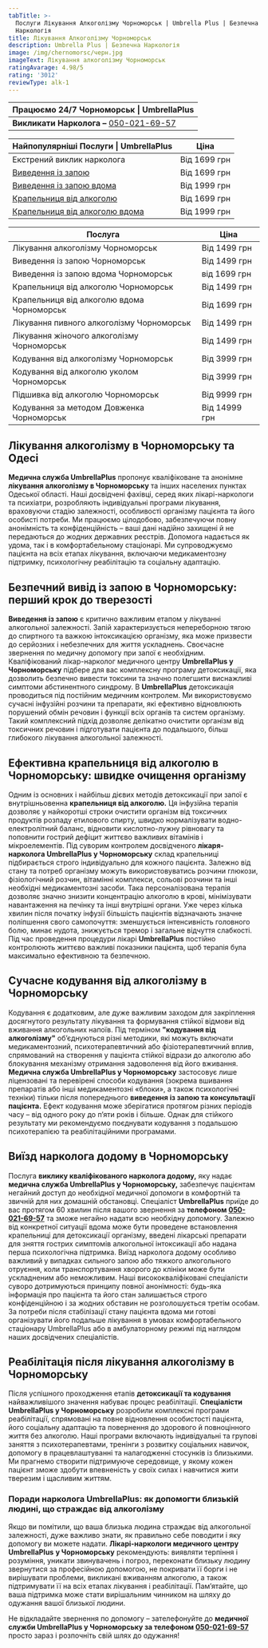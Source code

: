 ```yaml
---
tabTitle: >-
  Послуги Лікування Алкоголізму Чорноморськ | Umbrella Plus | Безпечна
  Наркологія
title: Лікування Алкоголізму Чорноморськ
description: Umbrella Plus | Безпечна Наркологія
image: /img/chernomorsc/черн.jpg
imageText: Лікування алкоголізму Чорноморськ
ratingAvarage: 4.98/5
rating: '3012'
reviewType: alk-1
---
```


| Працюємо 24/7 Чорноморськ \| UmbrellaPlus                 |
| --------------------------------------------------------- |
| **Викликати Нарколога –** [050-021-69-57](tel:0500216957) |

| Найпопулярніші Послуги \| UmbrellaPlus                                         | Ціна         |
| ------------------------------------------------------------------------------ | ------------ |
| Екстрений виклик нарколога                                                     | Від 1699 грн |
| [Виведення із запою](vivod-iz-zapoia-chernomorsk-ua)                           | Від 1699 грн |
| [Виведення із запою вдома](Vivod-iz-zapoia-na-domy-chernomorsk-ua)             | Від 1999 грн |
| [Крапельниця від алкоголю](Kapelnica_ot_alkogola_chernomorsk-ua)               | Від 1699 грн |
| [Крапельниця від алкоголю вдома](Kapelnica_ot_alkogola_na_domy_chernomorsk_ua) | Від 1999 грн |

| Послуга                                    | Ціна          |
| ------------------------------------------ | ------------- |
| Лікування алкоголізму Чорноморськ          | Від 1499 грн  |
| Виведення із запою Чорноморськ             | Від 1499 грн  |
| Виведення із запою вдома Чорноморськ       | від 1699 грн  |
| Крапельниця від алкоголю Чорноморськ       | Від 1499 грн  |
| Крапельниця від алкоголю вдома Чорноморськ | Від 1699 грн  |
| Лікування пивного алкоголізму Чорноморськ  | Від 1499 грн  |
| Лікування жіночого алкоголізму Чорноморськ | Від 1499 грн  |
| Кодування від алкоголізму Чорноморськ      | Від 3999 грн  |
| Кодування від алкоголю уколом Чорноморськ  | Від 3999 грн  |
| Підшивка від алкоголю Чорноморськ          | Від 9999 грн  |
| Кодування за методом Довженка Чорноморськ  | Від 14999 грн |

## Лікування алкоголізму в Чорноморську та Одесі

**Медична служба UmbrellaPlus** пропонує кваліфіковане та анонімне **лікування алкоголізму в Чорноморську** та інших населених пунктах Одеської області. Наші досвідчені фахівці, серед яких лікарі-наркологи та психіатри, розробляють індивідуальні програми лікування, враховуючи стадію залежності, особливості організму пацієнта та його особисті потреби. Ми працюємо цілодобово, забезпечуючи повну анонімність та конфіденційність – ваші дані надійно захищені й не передаються до жодних державних реєстрів. Допомога надається як удома, так і в комфортабельному стаціонарі. Ми супроводжуємо пацієнта на всіх етапах лікування, включаючи медикаментозну підтримку, психологічну реабілітацію та соціальну адаптацію.

## Безпечний вивід із запою в Чорноморську: перший крок до тверезості

**Виведення із запою** є критично важливим етапом у лікуванні алкогольної залежності. Запій характеризується непереборною тягою до спиртного та важкою інтоксикацією організму, яка може призвести до серйозних і небезпечних для життя ускладнень. Своєчасне звернення по медичну допомогу при запої є необхідним. Кваліфікований лікар-нарколог медичного центру **UmbrellaPlus у Чорноморську** підбере для вас комплексну програму детоксикації, яка дозволить безпечно вивести токсини та значно полегшити виснажливі симптоми абстинентного синдрому. В **UmbrellaPlus** детоксикація проводиться під постійним медичним контролем. Ми використовуємо сучасні інфузійні розчини та препарати, які ефективно відновлюють порушений обмін речовин і функції всіх органів та систем організму. Такий комплексний підхід дозволяє делікатно очистити організм від токсичних речовин і підготувати пацієнта до подальшого, більш глибокого лікування алкогольної залежності.

## Ефективна крапельниця від алкоголю в Чорноморську: швидке очищення організму

Одним із основних і найбільш дієвих методів детоксикації при запої є внутрішньовенна **крапельниця від алкоголю.** Ця інфузійна терапія дозволяє у найкоротші строки очистити організм від токсичних продуктів розпаду етилового спирту, швидко нормалізувати водно-електролітний баланс, відновити кислотно-лужну рівновагу та поповнити гострий дефіцит життєво важливих вітамінів і мікроелементів. Під суворим контролем досвідченого **лікаря-нарколога UmbrellaPlus у Чорноморську** склад крапельниці підбирається строго індивідуально для кожного пацієнта. Залежно від стану та потреб організму можуть використовуватись розчини глюкози, фізіологічний розчин, вітамінні комплекси, сольові розчини та інші необхідні медикаментозні засоби. Така персоналізована терапія дозволяє значно знизити концентрацію алкоголю в крові, мінімізувати навантаження на печінку та інші внутрішні органи. Уже через кілька хвилин після початку інфузії більшість пацієнтів відзначають значне поліпшення свого самопочуття: зменшується інтенсивність головного болю, минає нудота, знижується тремор і загальне відчуття слабкості. Під час проведення процедури лікарі **UmbrellaPlus** постійно контролюють життєво важливі показники пацієнта, щоб терапія була максимально ефективною та безпечною.

## Сучасне кодування від алкоголізму в Чорноморську

Кодування є додатковим, але дуже важливим заходом для закріплення досягнутого результату лікування та формування стійкої відмови від вживання алкогольних напоїв. Під терміном **"кодування від алкоголізму"** об’єднуються різні методики, які можуть включати медикаментозний, психотерапевтичний або фізіотерапевтичний вплив, спрямований на створення у пацієнта стійкої відрази до алкоголю або блокування механізму отримання задоволення від його вживання. **Медична служба UmbrellaPlus у Чорноморську** застосовує лише ліцензовані та перевірені способи кодування (зокрема вшивання препаратів або інші медикаментозні «блоки», а також психологічні техніки) тільки після попереднього **виведення із запою та консультації пацієнта.** Ефект кодування може зберігатися протягом різних періодів часу – від одного року до п’яти років і більше. Однак для стійкого результату ми рекомендуємо поєднувати кодування з подальшою психотерапією та реабілітаційними програмами.

## Виїзд нарколога додому в Чорноморську

Послуга **виклику кваліфікованого нарколога додому,** яку надає **медична служба UmbrellaPlus у Чорноморську,** забезпечує пацієнтам негайний доступ до необхідної медичної допомоги в комфортній та звичній для них домашній обстановці. Спеціаліст **UmbrellaPlus** приїде до вас протягом 60 хвилин після вашого звернення за **телефоном [050-021-69-57](tel:0500216957)** та зможе негайно надати всю необхідну допомогу. Залежно від конкретної ситуації вдома може бути проведене встановлення крапельниці для детоксикації організму, введені лікарські препарати для зняття гострих симптомів алкогольної інтоксикації або надана перша психологічна підтримка. Виїзд нарколога додому особливо важливий у випадках сильного запою або тяжкого алкогольного отруєння, коли транспортування хворого до клініки може бути ускладненим або неможливим. Наші висококваліфіковані спеціалісти суворо дотримуються принципу повної анонімності: будь-яка інформація про пацієнта та його стан залишається строго конфіденційною і за жодних обставин не розголошується третім особам. За потреби після стабілізації стану пацієнта вдома ми готові організувати його подальше лікування в умовах комфортабельного стаціонару UmbrellaPlus або в амбулаторному режимі під наглядом наших досвідчених спеціалістів.

## Реабілітація після лікування алкоголізму в Чорноморську

Після успішного проходження етапів **детоксикації та кодування** найважливішого значення набуває процес реабілітації. **Спеціалісти UmbrellaPlus у Чорноморську** розробили комплексні програми реабілітації, спрямовані на повне відновлення особистості пацієнта, його соціальну адаптацію та повернення до здорового й повноцінного життя без алкоголю. Наші програми включають індивідуальні та групові заняття з психотерапевтами, тренінги з розвитку соціальних навичок, допомогу в працевлаштуванні та налагодженні стосунків із близькими. Ми прагнемо створити підтримуюче середовище, у якому кожен пацієнт зможе здобути впевненість у своїх силах і навчитися жити тверезим і щасливим життям.

### Поради нарколога UmbrellaPlus: як допомогти близькій людині, що страждає від алкоголізму

Якщо ви помітили, що ваша близька людина страждає від алкогольної залежності, дуже важливо знати, як правильно себе поводити і яку допомогу ви можете надати. **Лікарі-наркологи медичного центру UmbrellaPlus** **у Чорноморську** рекомендують: виявляти терпіння і розуміння, уникати звинувачень і погроз, переконати близьку людину звернутися за професійною допомогою, не покривати її борги і не вирішувати проблеми, викликані вживанням алкоголю, а також підтримувати її на всіх етапах лікування і реабілітації. Пам’ятайте, що ваша підтримка може стати вирішальним чинником на шляху до одужання вашої близької людини.

Не відкладайте звернення по допомогу – зателефонуйте до **медичної служби UmbrellaPlus у Чорноморську за телефоном [050-021-69-57](tel:0500216957)** просто зараз і розпочніть свій шлях до одужання!
